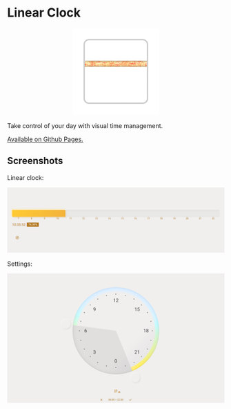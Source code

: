 # Linear Clock

<p align="center">
  <img src="https://github.com/Mookiepiece/linear-clock/blob/main/assets/logo.png" width="200px" alt="logo" />
</p>

Take control of your day with visual time management.

[Available on Github Pages.](https://mookiepiece.github.io/linear-clock/)

## Screenshots

Linear clock:

<a href="https://mookiepiece.github.io/linear-clock/">
  <img src="https://github.com/Mookiepiece/linear-clock/blob/main/assets/screenshot1.png" alt="screenshot" />
</a>

Settings:

<a href="https://mookiepiece.github.io/linear-clock/">
  <img src="https://github.com/Mookiepiece/linear-clock/blob/main/assets/screenshot2.png" alt="screenshot" />
</a>
